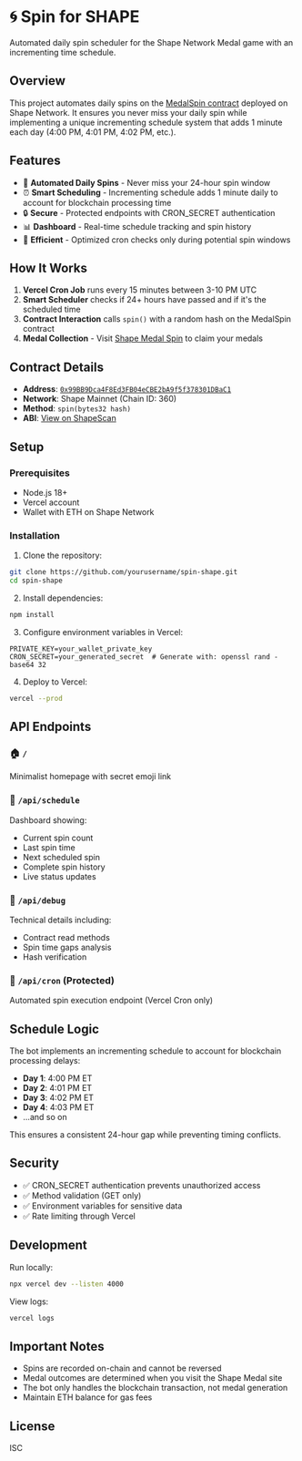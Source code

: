# 🌀 Spin for SHAPE

Automated daily spin scheduler for the Shape Network Medal game with an incrementing time schedule.

## Overview

This project automates daily spins on the [MedalSpin contract](https://shapescan.xyz/address/0x99BB9Dca4F8Ed3FB04eCBE2bA9f5f378301DBaC1) deployed on Shape Network. It ensures you never miss your daily spin while implementing a unique incrementing schedule system that adds 1 minute each day (4:00 PM, 4:01 PM, 4:02 PM, etc.).

## Features

- 🤖 **Automated Daily Spins** - Never miss your 24-hour spin window
- ⏰ **Smart Scheduling** - Incrementing schedule adds 1 minute daily to account for blockchain processing time
- 🔒 **Secure** - Protected endpoints with CRON_SECRET authentication
- 📊 **Dashboard** - Real-time schedule tracking and spin history
- 🎯 **Efficient** - Optimized cron checks only during potential spin windows

## How It Works

1. **Vercel Cron Job** runs every 15 minutes between 3-10 PM UTC
2. **Smart Scheduler** checks if 24+ hours have passed and if it's the scheduled time
3. **Contract Interaction** calls `spin()` with a random hash on the MedalSpin contract
4. **Medal Collection** - Visit [Shape Medal Spin](https://stack.shape.network/medal-spin) to claim your medals

## Contract Details

- **Address**: [`0x99BB9Dca4F8Ed3FB04eCBE2bA9f5f378301DBaC1`](https://shapescan.xyz/address/0x99BB9Dca4F8Ed3FB04eCBE2bA9f5f378301DBaC1)
- **Network**: Shape Mainnet (Chain ID: 360)
- **Method**: `spin(bytes32 hash)`
- **ABI**: [View on ShapeScan](https://shapescan.xyz/address/0x99BB9Dca4F8Ed3FB04eCBE2bA9f5f378301DBaC1?tab=contract_abi)

## Setup

### Prerequisites
- Node.js 18+
- Vercel account
- Wallet with ETH on Shape Network

### Installation

1. Clone the repository:
```bash
git clone https://github.com/yourusername/spin-shape.git
cd spin-shape
```

2. Install dependencies:
```bash
npm install
```

3. Configure environment variables in Vercel:
```env
PRIVATE_KEY=your_wallet_private_key
CRON_SECRET=your_generated_secret  # Generate with: openssl rand -base64 32
```

4. Deploy to Vercel:
```bash
vercel --prod
```

## API Endpoints

### 🏠 `/` 
Minimalist homepage with secret emoji link

### 📅 `/api/schedule`
Dashboard showing:
- Current spin count
- Last spin time
- Next scheduled spin
- Complete spin history
- Live status updates

### 🔧 `/api/debug`
Technical details including:
- Contract read methods
- Spin time gaps analysis
- Hash verification

### 🎯 `/api/cron` (Protected)
Automated spin execution endpoint (Vercel Cron only)

## Schedule Logic

The bot implements an incrementing schedule to account for blockchain processing delays:

- **Day 1**: 4:00 PM ET
- **Day 2**: 4:01 PM ET  
- **Day 3**: 4:02 PM ET
- **Day 4**: 4:03 PM ET
- ...and so on

This ensures a consistent 24-hour gap while preventing timing conflicts.

## Security

- ✅ CRON_SECRET authentication prevents unauthorized access
- ✅ Method validation (GET only)
- ✅ Environment variables for sensitive data
- ✅ Rate limiting through Vercel

## Development

Run locally:
```bash
npx vercel dev --listen 4000
```

View logs:
```bash
vercel logs
```

## Important Notes

- Spins are recorded on-chain and cannot be reversed
- Medal outcomes are determined when you visit the Shape Medal site
- The bot only handles the blockchain transaction, not medal generation
- Maintain ETH balance for gas fees

## License

ISC

